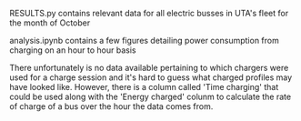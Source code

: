 RESULTS.py contains relevant data for all electric busses in UTA's fleet for the month of October

analysis.ipynb contains a few figures detailing power consumption from charging on an hour to hour basis

There unfortunately is no data available pertaining to which chargers were used for a charge session and it's hard to guess what charged profiles may have looked like. However, there is a column called 'Time charging' that could be used along with the 'Energy charged' colunm to calculate the rate of charge of a bus over the hour the data comes from.
